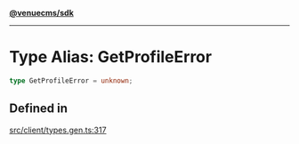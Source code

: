 [**@venuecms/sdk**](../Index.md)

***

# Type Alias: GetProfileError

```ts
type GetProfileError = unknown;
```

## Defined in

[src/client/types.gen.ts:317](https://github.com/venuecms/sdk/blob/5ffcc8d3f9c61b78cab459f936084b3f631fac13/src/client/types.gen.ts#L317)
